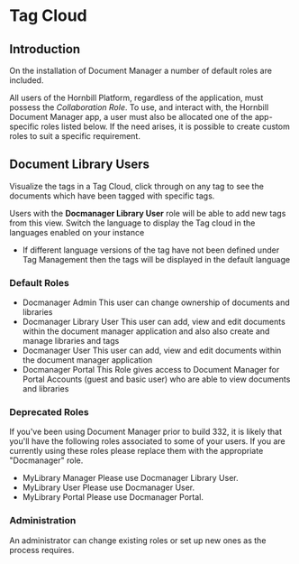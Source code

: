 # Tag Cloud

## Introduction
On the installation of Document Manager a number of default roles are included.

All users of the Hornbill Platform, regardless of the application, must possess the *Collaboration Role*. To use, and interact with, the Hornbill Document Manager app, a user must also be allocated one of the app-specific roles listed below. If the need arises, it is possible to create custom roles to suit a specific requirement.

## Document Library Users

Visualize the tags in a Tag Cloud, click through on any tag to see the documents which have been tagged with specific tags.

Users with the **Docmanager Library User** role will be able to add new tags from this view.
Switch the language to display the Tag cloud in the languages enabled on your instance

- If different language versions of the tag have not been defined under Tag Management then the tags will be displayed in the default language

### Default Roles
- Docmanager Admin
This user can change ownership of documents and libraries
- Docmanager Library User
This user can add, view and edit documents within the document manager application and also also create and manage libraries and tags
- Docmanager User 
This user can add, view and edit documents within the document manager application
- Docmanager Portal
This Role gives access to Document Manager for Portal Accounts (guest and basic user) who are able to view documents and libraries

### Deprecated Roles
If you've been using Document Manager prior to build 332, it is likely that you'll have the following roles associated to some of your users. If you are currently using these roles please replace them with the appropriate "Docmanager" role.

- MyLibrary Manager
Please use Docmanager Library User.
- MyLibrary User 
Please use Docmanager User.
- MyLibrary Portal
Please use Docmanager Portal.

### Administration
An administrator can change existing roles or set up new ones as the process requires.